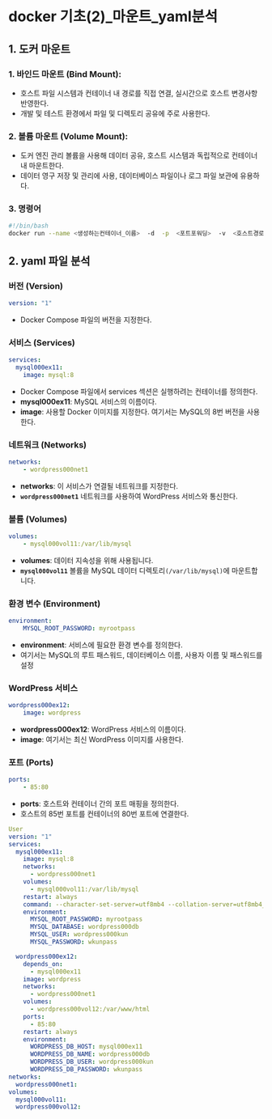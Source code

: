# docker 기초(2)_마운트_yaml분석

## 1. 도커 마운트
### **1. 바인드 마운트 (Bind Mount):**

- 호스트 파일 시스템과 컨테이너 내 경로를 직접 연결, 실시간으로 호스트 변경사항 반영한다.
- 개발 및 테스트 환경에서 파일 및 디렉토리 공유에 주로 사용한다.

### **2. 볼륨 마운트 (Volume Mount):**

- 도커 엔진 관리 볼륨을 사용해 데이터 공유, 호스트 시스템과 독립적으로 컨테이너 내 마운트한다.
- 데이터 영구 저장 및 관리에 사용, 데이터베이스 파일이나 로그 파일 보관에 유용하다.

### 3. 명령어
```bash
#!/bin/bash
docker run --name <생성하는컨테이너_이름>  -d  -p  <포트포워딩>  -v  <호스트경로>:<컨테이너경로>  <이미지명>
```

## 2. yaml 파일 분석

### 버전 (Version)
```yaml
version: "1"
```
- Docker Compose 파일의 버전을 지정한다.

### 서비스 (Services)
```yaml
services:
  mysql000ex11:
    image: mysql:8
```
- Docker Compose 파일에서 services 섹션은 실행하려는 컨테이너를 정의한다.
- **mysql000ex11**: MySQL 서비스의 이름이다.
- **image**: 사용할 Docker 이미지를 지정한다. 여기서는 MySQL의 8번 버전을 사용한다.

### 네트워크 (Networks)
```yaml
networks:
    - wordpress000net1
```
- **networks**: 이 서비스가 연결될 네트워크를 지정한다.
- **`wordpress000net1`** 네트워크를 사용하여 WordPress 서비스와 통신한다.

### 볼륨 (Volumes)
```yaml
volumes:
    - mysql000vol11:/var/lib/mysql
```
- **volumes**: 데이터 지속성을 위해 사용됩니다. 
- **`mysql000vol11`** 볼륨을 MySQL 데이터 디렉토리`(/var/lib/mysql)`에 마운트합니다.

### 환경 변수 (Environment)
```yaml
environment:
    MYSQL_ROOT_PASSWORD: myrootpass
```
- **environment**: 서비스에 필요한 환경 변수를 정의한다.
- 여기서는 MySQL의 루트 패스워드, 데이터베이스 이름, 사용자 이름 및 패스워드를 설정

### WordPress 서비스
```yaml
wordpress000ex12:
    image: wordpress
```
- **wordpress000ex12**: WordPress 서비스의 이름이다.
- **image**: 여기서는 최신 WordPress 이미지를 사용한다.

### 포트 (Ports)
```yaml
ports:
    - 85:80
```
- **ports**: 호스트와 컨테이너 간의 포트 매핑을 정의한다. 
- 호스트의 85번 포트를 컨테이너의 80번 포트에 연결한다.



```yaml
User
version: "1"
services:
  mysql000ex11:
    image: mysql:8
    networks:
      - wordpress000net1
    volumes:
      - mysql000vol11:/var/lib/mysql
    restart: always
    command: --character-set-server=utf8mb4 --collation-server=utf8mb4_unicode_ci --default-authentication-plugin=mysql_native_password
    environment:
      MYSQL_ROOT_PASSWORD: myrootpass
      MYSQL_DATABASE: wordpress000db
      MYSQL_USER: wordpress000kun
      MYSQL_PASSWORD: wkunpass

  wordpress000ex12:
    depends_on:
      - mysql000ex11
    image: wordpress
    networks:
      - wordpress000net1
    volumes:
      - wordpress000vol12:/var/www/html
    ports:
      - 85:80
    restart: always
    environment:
      WORDPRESS_DB_HOST: mysql000ex11
      WORDPRESS_DB_NAME: wordpress000db
      WORDPRESS_DB_USER: wordpress000kun
      WORDPRESS_DB_PASSWORD: wkunpass
networks:
  wordpress000net1:
volumes:
  mysql000vol11:
  wordpress000vol12:
````